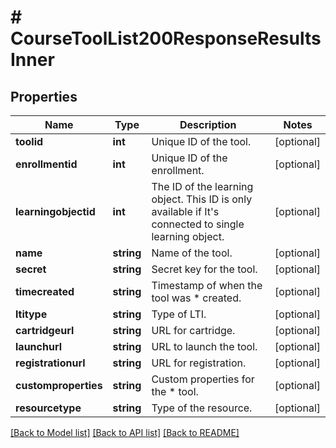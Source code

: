 # # CourseToolList200ResponseResultsInner

## Properties

Name | Type | Description | Notes
------------ | ------------- | ------------- | -------------
**toolid** | **int** | Unique ID of the tool. | [optional]
**enrollmentid** | **int** | Unique ID of the enrollment. | [optional]
**learningobjectid** | **int** | The ID of the learning object. This ID is only available if It&#39;s connected to single learning object. | [optional]
**name** | **string** | Name of the tool. | [optional]
**secret** | **string** | Secret key for the tool. | [optional]
**timecreated** | **string** | Timestamp of when the tool was      *                                                             created. | [optional]
**ltitype** | **string** | Type of LTI. | [optional]
**cartridgeurl** | **string** | URL for cartridge. | [optional]
**launchurl** | **string** | URL to launch the tool. | [optional]
**registrationurl** | **string** | URL for registration. | [optional]
**customproperties** | **string** | Custom properties for the      *                                                                  tool. | [optional]
**resourcetype** | **string** | Type of the resource. | [optional]

[[Back to Model list]](../../README.md#models) [[Back to API list]](../../README.md#endpoints) [[Back to README]](../../README.md)
